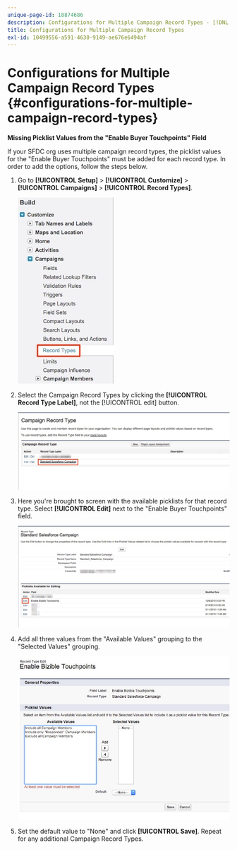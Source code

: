 ```yaml
---
unique-page-id: 18874686
description: Configurations for Multiple Campaign Record Types - [!DNL Marketo Measure] - Product Documentation
title: Configurations for Multiple Campaign Record Types
exl-id: 10499556-a591-4630-9149-ae676e6494af
---
```

# Configurations for Multiple Campaign Record Types {#configurations-for-multiple-campaign-record-types}

**Missing Picklist Values from the "Enable Buyer Touchpoints" Field**

If your SFDC org uses multiple campaign record types, the picklist values for the "Enable Buyer Touchpoints" must be added for each record type. In order to add the options, follow the steps below.

1. Go to **[!UICONTROL Setup]** > **[!UICONTROL Customize]** > **[!UICONTROL Campaigns]** > **[!UICONTROL Record Types]**.

   ![](assets/1.jpg)

1. Select the Campaign Record Types by clicking the **[!UICONTROL Record Type Label]**, not the [!UICONTROL edit] button.

   ![](assets/2.jpg)

1. Here you're brought to screen with the available picklists for that record type. Select **[!UICONTROL Edit]** next to the "Enable Buyer Touchpoints" field.

   ![](assets/3.jpg)

1. Add all three values from the "Available Values" grouping to the "Selected Values" grouping.

   ![](assets/4.jpg)

1. Set the default value to "None" and click **[!UICONTROL Save]**. Repeat for any additional Campaign Record Types.
